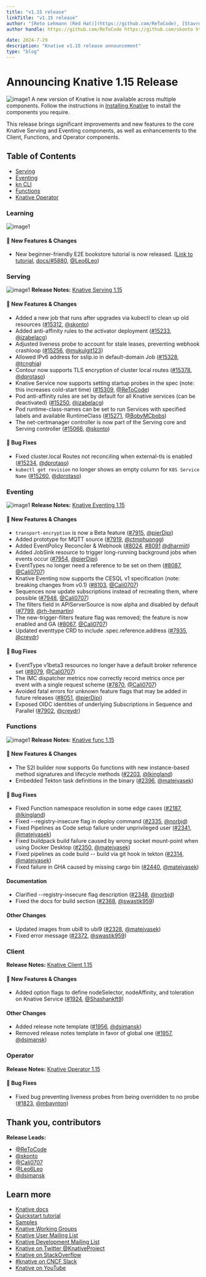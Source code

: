 ```yaml
---
title: "v1.15 release"
linkTitle: "v1.15 release"
author: "[Reto Lehmann (Red Hat)](https://github.com/ReToCode), [Stavros Kontopoulos (Red Hat)](https://github.com/skonto), [Calum Murray (Red Hat)](https://github.com/Cali0707), [Leo Li (Red Hat)](https://github.com/Leo6Leo), [David Simansky (Red Hat)](https://github.com/dsimansk)"
author handle: https://github.com/ReToCode https://github.com/skonto https://github.com/Cali0707 https://github.com/Leo6Leo https://github.com/dsimansk

date: 2024-7-29
description: "Knative v1.15 release announcement"
type: "blog"
---
```


# Announcing Knative 1.15 Release
![image1](./images/release1.15-1.png)
A new version of Knative is now available across multiple components. Follow the instructions in [Installing Knative](https://knative.dev/docs/install/) to install the components you require.

This release brings significant improvements and new features to the core Knative Serving and Eventing components, as well as enhancements to the Client, Functions, and Operator components.

## Table of Contents
- [Serving](#serving)
- [Eventing](#eventing)
- [kn CLI](#kn-cli)
- [Functions](#functions)
- [Knative Operator](#knative-operator)

### Learning

![image1](./images/release1.15-bookstore.png)
#### 💫 New Features & Changes
- New beginner-friendly E2E bookstore tutorial is now released. ([Link to tutorial](https://knative.dev/docs/bookstore/page-0/welcome-knative-bookstore-tutorial/), [docs/#5880](https://github.com/knative/docs/issues/5880), [@Leo6Leo](https://github.com/Leo6Leo))

### Serving
![image1](./images/release1.15-serving.png)
**Release Notes:** [Knative Serving 1.15](https://github.com/knative/serving/releases/tag/knative-v1.15.0)
#### 💫 New Features & Changes
- Added a new job that runs after upgrades via kubectl to clean up old resources ([#15312](https://github.com/knative/serving/pull/15312), [@skonto](https://github.com/skonto))
- Added anti-affinity rules to the activator deployment ([#15233](https://github.com/knative/serving/pull/15233), [@izabelacg](https://github.com/izabelacg))
- Adjusted liveness probe to account for stale leases, preventing webhook crashloop ([#15256](https://github.com/knative/serving/pull/15256), [@mukulgit123](https://github.com/mukulgit123))
- Allowed IPv6 address for sslip.io in default-domain Job ([#15328](https://github.com/knative/serving/pull/15328), [@tcnghia](https://github.com/tcnghia))
- Contour now supports TLS encryption of cluster local routes ([#15378](https://github.com/knative/serving/pull/15378), [@dprotaso](https://github.com/dprotaso))
- Knative Service now supports setting startup probes in the spec (note: this increases cold-start time) ([#15309](https://github.com/knative/serving/pull/15309), [@ReToCode](https://github.com/ReToCode))
- Pod anti-affinity rules are set by default for all Knative services (can be deactivated) ([#15250](https://github.com/knative/serving/pull/15250), [@izabelacg](https://github.com/izabelacg))
- Pod runtime-class-names can be set to run Services with specified labels and available RuntimeClass ([#15271](https://github.com/knative/serving/pull/15271), [@BobyMCbobs](https://github.com/BobyMCbobs))
- The net-certmanager controller is now part of the Serving core and Serving controller ([#15066](https://github.com/knative/serving/pull/15066), [@skonto](https://github.com/skonto))

#### 🐞 Bug Fixes
- Fixed cluster.local Routes not reconciling when external-tls is enabled ([#15234](https://github.com/knative/serving/pull/15234), [@dprotaso](https://github.com/dprotaso))
- `kubectl get revision` no longer shows an empty column for `K8S Service Name` ([#15260](https://github.com/knative/serving/pull/15260), [@dprotaso](https://github.com/dprotaso))

### Eventing
![image1](./images/release1.15-eventing.png)
**Release Notes:** [Knative Eventing 1.15](https://github.com/knative/eventing/releases/tag/knative-v1.15.0)

#### 💫 New Features & Changes
- `transport-encryption` is now a Beta feature ([#7915](https://github.com/knative/eventing/pull/7915), [@pierDipi](https://github.com/pierDipi))
- Added prototype for MQTT source ([#7919](https://github.com/knative/eventing/pull/7919), [@ctmphuongg](https://github.com/ctmphuongg))
- Added EventPolicy Reconciler & Webhook ([#8024](https://github.com/knative/eventing/pull/8024), [#8091](https://github.com/knative/eventing/pull/8091) [@dharmjit](https://github.com/dharmjit))
- Added JobSink resource to trigger long-running background jobs when events occur ([#7954](https://github.com/knative/eventing/pull/7954), [@pierDipi](https://github.com/pierDipi))
- EventTypes no longer need a reference to be set on them ([#8087](https://github.com/knative/eventing/pull/8087), [@Cali0707](https://github.com/Cali0707))
- Knative Eventing now supports the CESQL v1 specification (note: breaking changes from v0.1) ([#8103](https://github.com/knative/eventing/pull/8103), [@Cali0707](https://github.com/Cali0707))
- Sequences now update subscriptions instead of recreating them, where possible ([#7948](https://github.com/knative/eventing/pull/7948), [@Cali0707](https://github.com/Cali0707))
- The filters field in APIServerSource is now alpha and disabled by default ([#7799](https://github.com/knative/eventing/pull/7799), [@rh-hemartin](https://github.com/rh-hemartin))
- The new-trigger-filters feature flag was removed; the feature is now enabled and GA ([#8067](https://github.com/knative/eventing/pull/8067), [@Cali0707](https://github.com/Cali0707))
- Updated eventtype CRD to include .spec.reference.address ([#7935](https://github.com/knative/eventing/pull/7935), [@creydr](https://github.com/creydr))

#### 🐞 Bug Fixes
- EventType v1beta3 resources no longer have a default broker reference set ([#8079](https://github.com/knative/eventing/pull/8079), [@Cali0707](https://github.com/Cali0707))
- The IMC dispatcher metrics now correctly record metrics once per event with a single request scheme ([#7870](https://github.com/knative/eventing/pull/7870), [@Cali0707](https://github.com/Cali0707))
- Avoided fatal errors for unknown feature flags that may be added in future releases ([#8051](https://github.com/knative/eventing/pull/8051), [@pierDipi](https://github.com/pierDipi))
- Exposed OIDC identities of underlying Subscriptions in Sequence and Parallel ([#7902](https://github.com/knative/eventing/pull/7902), [@creydr](https://github.com/creydr))


### Functions
![image1](./images/release1.15-func.png)
**Release Notes:** [Knative func 1.15](https://github.com/knative/func/releases/tag/knative-v1.15.0)

#### 💫 New Features & Changes
- The S2I builder now supports Go functions with new instance-based method signatures and lifecycle methods ([#2203](https://github.com/knative/func/pull/2203), [@lkingland](https://github.com/lkingland))
- Embedded Tekton task definitions in the binary ([#2396](https://github.com/knative/func/pull/2396), [@matejvasek](https://github.com/matejvasek))

#### 🐞 Bug Fixes
- Fixed Function namespace resolution in some edge cases ([#2187](https://github.com/knative/func/pull/2187), [@lkingland](https://github.com/lkingland))
- Fixed --registry-insecure flag in deploy command ([#2335](https://github.com/knative/func/pull/2335), [@norbjd](https://github.com/norbjd))
- Fixed Pipelines as Code setup failure under unprivileged user ([#2341](https://github.com/knative/func/pull/2341), [@matejvasek](https://github.com/matejvasek))
- Fixed buildpack build failure caused by wrong socket mount-point when using Docker Desktop ([#2350](https://github.com/knative/func/pull/2350), [@matejvasek](https://github.com/matejvasek))
- Fixed pipelines as code build -- build via git hook in tekton ([#2314](https://github.com/knative/func/pull/2314), [@matejvasek](https://github.com/matejvasek))
- Fixed failure in GHA caused by missing cargo bin ([#2440](https://github.com/knative/func/pull/2440), [@matejvasek](https://github.com/matejvasek))

#### Documentation
- Clarified --registry-insecure flag description ([#2348](https://github.com/knative/func/pull/2348), [@norbjd](https://github.com/norbjd))
- Fixed the docs for build section ([#2368](https://github.com/knative/func/pull/2368), [@swastik959](https://github.com/swastik959))

#### Other Changes
- Updated images from ubi8 to ubi9 ([#2328](https://github.com/knative/func/pull/2328), [@matejvasek](https://github.com/matejvasek))
- Fixed error message ([#2372](https://github.com/knative/func/pull/2372), [@swastik959](https://github.com/swastik959))

### Client
**Release Notes:** [Knative Client 1.15](https://github.com/knative/client/releases/tag/knative-v1.15.0)

#### 💫 New Features & Changes
- Added option flags to define nodeSelector, nodeAffinity, and toleration on Knative Service ([#1924](https://github.com/knative/client/pull/1924), [@Shashankft9](https://github.com/Shashankft9))

#### Other Changes
- Added release note template ([#1956](https://github.com/knative/client/pull/1956), [@dsimansk](https://github.com/dsimansk))
- Removed release notes template in favor of global one ([#1957](https://github.com/knative/client/pull/1957), [@dsimansk](https://github.com/dsimansk))

### Operator
**Release Notes:** [Knative Operator 1.15](https://github.com/knative/operator/releases/tag/knative-v1.15.0)

#### 🐞 Bug Fixes
- Fixed bug preventing liveness probes from being overridden to no probe ([#1823](https://github.com/knative/operator/pull/1823), [@mbaynton](https://github.com/mbaynton))

## Thank you, contributors
**Release Leads:**

- [@ReToCode](https://github.com/ReToCode)
- [@skonto](https://github.com/skonto)
- [@Cali0707](https://github.com/Cali0707)
- [@Leo6Leo](https://github.com/Leo6Leo)
- [@dsimansk](https://github.com/dsimansk)

## Learn more
- [Knative docs](https://knative.dev/docs/)
- [Quickstart tutorial](https://knative.dev/docs/getting-started/)
- [Samples](https://knative.dev/docs/samples/)
- [Knative Working Groups](https://knative.dev/community/contributing/working-groups/)
- [Knative User Mailing List](https://groups.google.com/g/knative-users)
- [Knative Development Mailing List](https://groups.google.com/g/knative-dev)
- [Knative on Twitter @KnativeProject](https://twitter.com/KnativeProject)
- [Knative on StackOverflow](https://stackoverflow.com/questions/tagged/knative)
- [#knative on CNCF Slack](https://slack.knative.dev/)
- [Knative on YouTube](https://www.youtube.com/c/KnativeProject)